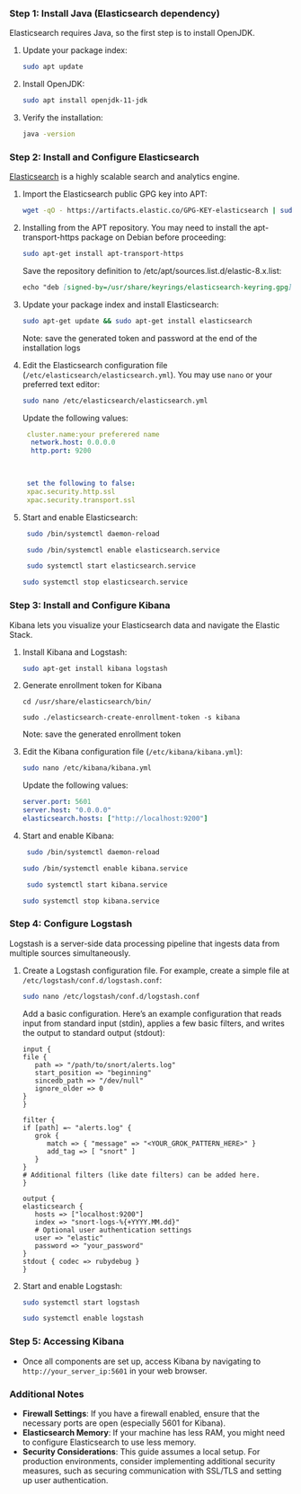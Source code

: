 ### Step 1: Install Java (Elasticsearch dependency)
Elasticsearch requires Java, so the first step is to install OpenJDK.

1. Update your package index:
   ```bash
   sudo apt update
   ```

2. Install OpenJDK:
   ```bash
   sudo apt install openjdk-11-jdk
   ```

3. Verify the installation:
   ```bash
   java -version
   ```

### Step 2: Install and Configure Elasticsearch
[Elasticsearch](https://www.elastic.co/guide/en/elasticsearch/reference/8.11/deb.html) is a highly scalable search and analytics engine.

1. Import the Elasticsearch public GPG key into APT:
   ```bash
   wget -qO - https://artifacts.elastic.co/GPG-KEY-elasticsearch | sudo gpg --dearmor -o /usr/share/keyrings/elasticsearch-keyring.gpg
   ```

2. Installing from the APT repository. 
You may need to install the apt-transport-https package on Debian before proceeding:

   ```bash
   sudo apt-get install apt-transport-https

   ```

   Save the repository definition to /etc/apt/sources.list.d/elastic-8.x.list:

   ```markdown
   echo "deb [signed-by=/usr/share/keyrings/elasticsearch-keyring.gpg] https://artifacts.elastic.co/packages/8.x/apt stable main" | sudo tee /etc/apt/sources.list.d/elastic-8.x.lis
   ```


3. Update your package index and install Elasticsearch:
   ```bash
   sudo apt-get update && sudo apt-get install elasticsearch
   ```

   Note: save the generated token and password at the end of the installation logs

4. Edit the Elasticsearch configuration file (`/etc/elasticsearch/elasticsearch.yml`). You may use `nano` or your preferred text editor:
   ```bash
   sudo nano /etc/elasticsearch/elasticsearch.yml
   ```
   
   Update the following values:
   ```yaml
    cluster.name:your preferered name
     network.host: 0.0.0.0
     http.port: 9200
     


    set the following to false:
	xpac.security.http.ssl
	xpac.security.transport.ssl
   ```

5. Start and enable Elasticsearch:
   ```bash
	sudo /bin/systemctl daemon-reload
   ```
   
   ```bash
	sudo /bin/systemctl enable elasticsearch.service
   ```

   ```bash
	sudo systemctl start elasticsearch.service
	```
   
   ```bash
   sudo systemctl stop elasticsearch.service
   ```


### Step 3: Install and Configure Kibana
Kibana lets you visualize your Elasticsearch data and navigate the Elastic Stack.

1. Install Kibana and Logstash:
   ```bash
   sudo apt-get install kibana logstash
   ```

2. Generate enrollment token for Kibana
   ```
   cd /usr/share/elasticsearch/bin/
   ```
	```
   sudo ./elasticsearch-create-enrollment-token -s kibana
   ```
	
   Note: save the generated enrollment token

2. Edit the Kibana configuration file (`/etc/kibana/kibana.yml`):
   ```bash
   sudo nano /etc/kibana/kibana.yml
   ```
   Update the following values:
   ```yaml
   server.port: 5601
   server.host: "0.0.0.0"
   elasticsearch.hosts: ["http://localhost:9200"]
   ```

3. Start and enable Kibana:
   ```bash
	sudo /bin/systemctl daemon-reload
	```
   ```bash
   sudo /bin/systemctl enable kibana.service
   ```

   ```bash
	sudo systemctl start kibana.service
	```
   ```bash
   sudo systemctl stop kibana.service
   ```

### Step 4: Configure Logstash
Logstash is a server-side data processing pipeline that ingests data from multiple sources simultaneously.

1. Create a Logstash configuration file. For example, create a simple file at `/etc/logstash/conf.d/logstash.conf`:

   ```bash
   sudo nano /etc/logstash/conf.d/logstash.conf
   ```
   Add a basic configuration. Here’s an example configuration that reads input from standard input (stdin), applies a few basic filters, and writes the output to standard output (stdout):

   ```
   input {
   file {
      path => "/path/to/snort/alerts.log"
      start_position => "beginning"
      sincedb_path => "/dev/null"
      ignore_older => 0
   }
   }

   filter {
   if [path] =~ "alerts.log" {
      grok {
         match => { "message" => "<YOUR_GROK_PATTERN_HERE>" }
         add_tag => [ "snort" ]
      }
   }
   # Additional filters (like date filters) can be added here.
   }

   output {
   elasticsearch {
      hosts => ["localhost:9200"]
      index => "snort-logs-%{+YYYY.MM.dd}"
      # Optional user authentication settings
      user => "elastic"
      password => "your_password"
   }
   stdout { codec => rubydebug }
   }

   ```

3. Start and enable Logstash:
   ```bash
   sudo systemctl start logstash
   ```
   ```bash
   sudo systemctl enable logstash
   ```

### Step 5: Accessing Kibana
- Once all components are set up, access Kibana by navigating to `http://your_server_ip:5601` in your web browser.

### Additional Notes
- **Firewall Settings**: If you have a firewall enabled, ensure that the necessary ports are open (especially 5601 for Kibana).
- **Elasticsearch Memory**: If your machine has less RAM, you might need to configure Elasticsearch to use less memory.
- **Security Considerations**: This guide assumes a local setup. For production environments, consider implementing additional security measures, such as securing communication with SSL/TLS and setting up user authentication.
